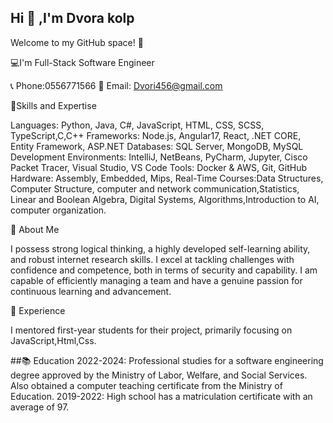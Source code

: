 ## Hi 👋 ,I'm Dvora kolp

Welcome to my GitHub space! 🚀

💻I'm Full-Stack Software Engineer


📞 Phone:0556771566
📧 Email: Dvori456@gmail.com



💪Skills and Expertise

Languages: Python, Java, C#, JavaScript, HTML, CSS, SCSS, TypeScript,C,C++
Frameworks: Node.js, Angular17, React, .NET CORE, Entity Framework, ASP.NET
Databases: SQL Server, MongoDB, MySQL
Development Environments: IntelliJ, NetBeans, PyCharm, Jupyter, Cisco Packet Tracer, Visual Studio, VS Code
Tools: Docker & AWS, Git, GitHub
Hardware: Assembly, Embedded, Mips, Real-Time 
Courses:Data Structures, Computer Structure, computer and network communication,Statistics, Linear and Boolean Algebra, Digital Systems, Algorithms,Introduction to AI, computer organization. 


🌟 About Me

I possess strong logical thinking, a highly developed self-learning ability, and robust internet research skills. 
I excel at tackling challenges with confidence and competence, both in terms of security and capability.
I am capable of efficiently managing a team and have a genuine passion for continuous learning and advancement.


🚀  Experience

I mentored first-year students for their project, primarily focusing on JavaScript,Html,Css.


##📚 Education
2022-2024: Professional studies for a software engineering degree approved by the Ministry of Labor, Welfare, and Social Services. Also obtained a computer teaching certificate from the Ministry of Education.
2019-2022: High school  has a matriculation certificate with an average of 97.
                                    
                                     



